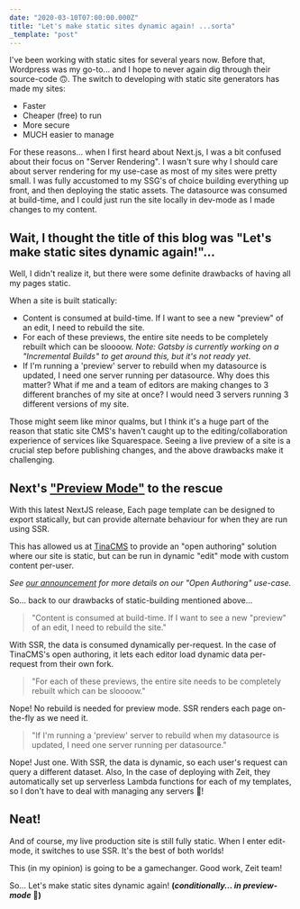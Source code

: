 ```yaml
---
date: "2020-03-10T07:00:00.000Z"
title: "Let's make static sites dynamic again! ...sorta"
_template: "post"
---
```


I've been working with static sites for several years now. Before that, Wordpress was my go-to... and I hope to never again dig through their source-code 🙃. The switch to developing with static site generators has made my sites:

- Faster
- Cheaper (free) to run
- More secure
- MUCH easier to manage

For these reasons... when I first heard about Next.js, I was a bit confused about their focus on "Server Rendering". I wasn't sure why I should care about server rendering for my use-case as most of my sites were pretty small. I was fully accustomed to my SSG's of choice building everything up front, and then deploying the static assets. The datasource was consumed at build-time, and I could just run the site locally in dev-mode as I made changes to my content.

## Wait, I thought the title of this blog was "Let's make static sites dynamic again!"...

Well, I didn't realize it, but there were some definite drawbacks of having all my pages static.

When a site is built statically:

- Content is consumed at build-time. If I want to see a new "preview" of an edit, I need to rebuild the site.
- For each of these previews, the entire site needs to be completely rebuilt which can be sloooow. _Note: Gatsby is currently working on a "Incremental Builds" to get around this, but it's not ready yet_.
- If I'm running a 'preview' server to rebuild when my datasource is updated, I need one server running per datasource. Why does this matter? What if me and a team of editors are making changes to 3 different branches of my site at once? I would need 3 servers running 3 different versions of my site.

Those might seem like minor qualms, but I think it's a huge part of the reason that static site CMS's haven't caught up to the editing/collaboration experience of services like Squarespace. Seeing a live preview of a site is a crucial step before publishing changes, and the above drawbacks make it challenging.

## Next's ["Preview Mode"](https://nextjs.org/blog/next-9-3#preview-mode) to the rescue

With this latest NextJS release, Each page template can be designed to export statically, but can provide alternate behaviour for when they are run using SSR.

This has allowed us at [TinaCMS](https://tinacms.org) to provide an "open authoring" solution where our site is static, but can be run in dynamic "edit" mode with custom content per-user.

_See [our announcement](https://tinacms.org/blog/introducing-visual-open-authoring) for more details on our "Open Authoring" use-case._

So... back to our drawbacks of static-building mentioned above...

> "Content is consumed at build-time. If I want to see a new "preview" of an edit, I need to rebuild the site."

With SSR, the data is consumed dynamically per-request. In the case of TinaCMS's open authoring, it lets each editor load dynamic data per-request from their own fork.

> "For each of these previews, the entire site needs to be completely rebuilt which can be sloooow."

Nope! No rebuild is needed for preview mode. SSR renders each page on-the-fly as we need it.

> "If I'm running a 'preview' server to rebuild when my datasource is updated, I need one server running per datasource."

Nope! Just one. With SSR, the data is dynamic, so each user's request can query a different dataset. Also, In the case of deploying with Zeit, they automatically set up serverless Lambda functions for each of my templates, so I don't have to deal with managing any servers 🎉!

## Neat!

And of course, my live production site is still fully static. When I enter edit-mode, it switches to use SSR. It's the best of both worlds!

This (in my opinion) is going to be a gamechanger. Good work, Zeit team!

So... Let's make static sites dynamic again! **(_conditionally... in preview-mode_ 🙂)**
